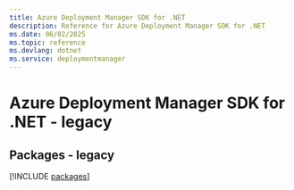 ```yaml
---
title: Azure Deployment Manager SDK for .NET
description: Reference for Azure Deployment Manager SDK for .NET
ms.date: 06/02/2025
ms.topic: reference
ms.devlang: dotnet
ms.service: deploymentmanager
---
```

# Azure Deployment Manager SDK for .NET - legacy
## Packages - legacy
[!INCLUDE [packages](deployment-manager-index.md)]